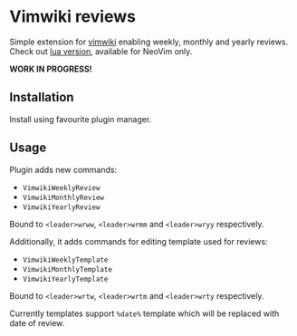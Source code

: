 # Vimwiki reviews

Simple extension for [vimwiki](https://github.com/vimwiki/vimwiki) enabling weekly, monthly and yearly reviews.
Check out [lua version](https://github.com/esensar/vimwiki-reviews-lua), available for NeoVim only.

**WORK IN PROGRESS!**

## Installation

Install using favourite plugin manager.

## Usage

Plugin adds new commands:
- `VimwikiWeeklyReview`
- `VimwikiMonthlyReview`
- `VimwikiYearlyReview`

Bound to `<leader>wrww`, `<leader>wrmm` and `<leader>wryy` respectively.

Additionally, it adds commands for editing template used for reviews:
- `VimwikiWeeklyTemplate`
- `VimwikiMonthlyTemplate`
- `VimwikiYearlyTemplate`

Bound to `<leader>wrtw`, `<leader>wrtm` and `<leader>wrty` respectively.

Currently templates support `%date%` template which will be replaced with date of review.
